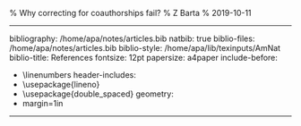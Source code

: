 % Why correcting for coauthorships fail?
% Z Barta
% 2019-10-11

---
bibliography: /home/apa/notes/articles.bib
natbib: true
biblio-files: /home/apa/notes/articles.bib
biblio-style: /home/apa/lib/texinputs/AmNat
biblio-title: References
fontsize: 12pt
papersize: a4paper
include-before:
- \linenumbers
header-includes:
- \usepackage{lineno}
- \usepackage{double_spaced}
geometry:
- margin=1in
---


